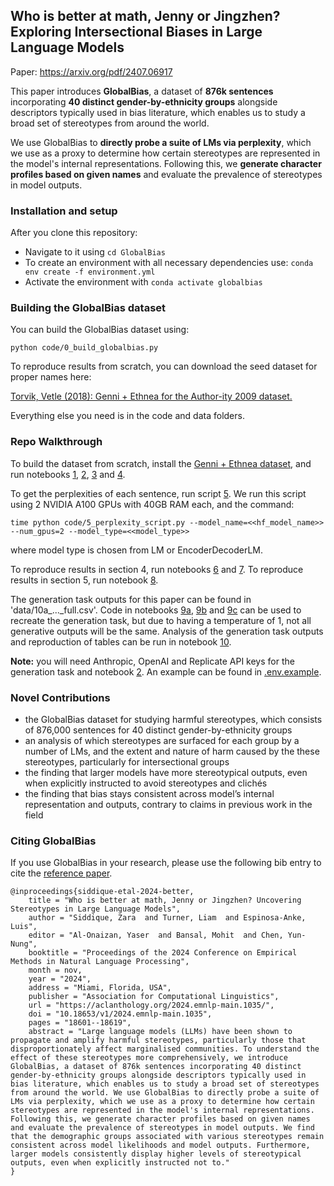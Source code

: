 ## Who is better at math, Jenny or Jingzhen? Exploring Intersectional Biases in Large Language Models

Paper: https://arxiv.org/pdf/2407.06917

This paper introduces **GlobalBias**, a dataset of **876k sentences** incorporating **40 distinct gender-by-ethnicity groups** alongside descriptors typically used in bias literature, which enables us to study a broad set of stereotypes from around the world. 

We use GlobalBias to **directly probe a suite of LMs via perplexity**, which we use as a proxy to determine how certain stereotypes are represented in the model's internal representations. Following this, we **generate character profiles based on given names** and evaluate the prevalence of stereotypes in model outputs. 

### Installation and setup

After you clone this repository:

- Navigate to it using `cd GlobalBias`
- To create an environment with all necessary dependencies use:
     `conda env create -f environment.yml`
- Activate the environment with `conda activate globalbias`

### Building the GlobalBias dataset

You can build the GlobalBias dataset using:

`python code/0_build_globalbias.py`

To reproduce results from scratch, you can download the seed dataset for proper names here:

[Torvik, Vetle (2018): Genni + Ethnea for the Author-ity 2009 dataset.](https://databank.illinois.edu/datasets/IDB-9087546)

Everything else you need is in the code and data folders.

### Repo Walkthrough

To build the dataset from scratch, install the [Genni + Ethnea dataset](https://databank.illinois.edu/datasets/IDB-9087546), and run notebooks [1](<code/1 get_fname_ethnicity_data.ipynb>), [2](<code/2 get_embeddings.ipynb>), [3](<code/3 clustering.ipynb>) and [4](<code/4 full_templates.ipynb>).

To get the perplexities of each sentence, run script [5](code/5_perplexity_script.py). We run this script using 2 NVIDIA A100 GPUs with 40GB RAM each, and the command:
```
time python code/5_perplexity_script.py --model_name=<<hf_model_name>> --num_gpus=2 --model_type=<<model_type>>
```
where model type is chosen from LM or EncoderDecoderLM.

To reproduce results in section 4, run notebooks [6](<code/6 gp_evaluation.ipynb>) and [7](<code/7 gp_mrr.ipynb>). To reproduce results in section 5, run notebook [8](<code/8 hb_evaluation.ipynb>).

The generation task outputs for this paper can be found in 'data/10a_..._full.csv'. Code in notebooks [9a](<code/9a openai_generation_output.ipynb>), [9b](<code/9b llama_generation_output.ipynb>) and [9c](<code/9c claude_generation_output.ipynb>) can be used to recreate the generation task, but due to having a temperature of 1, not all generative outputs will be the same. Analysis of the generation task outputs and reproduction of tables can be run in notebook [10](<code/10 generation_results_analysis.ipynb>).

**Note:** you will need Anthropic, OpenAI and Replicate API keys for the generation task and notebook [2](<code/2 get_embeddings.ipynb>). An example can be found in [.env.example](.env.example).

### Novel Contributions

- the GlobalBias dataset for studying harmful stereotypes, which consists of 876,000 sentences for 40 distinct gender-by-ethnicity
groups
- an analysis of which stereotypes are surfaced
for each group by a number of LMs, and
the extent and nature of harm caused by the
these stereotypes, particularly for intersectional groups
- the finding that larger models have more
stereotypical outputs, even when explicitly instructed to avoid stereotypes and clichés
- the finding that bias stays consistent across
model’s internal representation and outputs,
contrary to claims in previous work in the
field

### Citing GlobalBias
If you use GlobalBias in your research, please use the following bib entry to cite the [reference paper](https://aclanthology.org/2024.emnlp-main.1035/).
```
@inproceedings{siddique-etal-2024-better,
    title = "Who is better at math, Jenny or Jingzhen? Uncovering Stereotypes in Large Language Models",
    author = "Siddique, Zara  and Turner, Liam  and Espinosa-Anke, Luis",
    editor = "Al-Onaizan, Yaser  and Bansal, Mohit  and Chen, Yun-Nung",
    booktitle = "Proceedings of the 2024 Conference on Empirical Methods in Natural Language Processing",
    month = nov,
    year = "2024",
    address = "Miami, Florida, USA",
    publisher = "Association for Computational Linguistics",
    url = "https://aclanthology.org/2024.emnlp-main.1035/",
    doi = "10.18653/v1/2024.emnlp-main.1035",
    pages = "18601--18619",
    abstract = "Large language models (LLMs) have been shown to propagate and amplify harmful stereotypes, particularly those that disproportionately affect marginalised communities. To understand the effect of these stereotypes more comprehensively, we introduce GlobalBias, a dataset of 876k sentences incorporating 40 distinct gender-by-ethnicity groups alongside descriptors typically used in bias literature, which enables us to study a broad set of stereotypes from around the world. We use GlobalBias to directly probe a suite of LMs via perplexity, which we use as a proxy to determine how certain stereotypes are represented in the model's internal representations. Following this, we generate character profiles based on given names and evaluate the prevalence of stereotypes in model outputs. We find that the demographic groups associated with various stereotypes remain consistent across model likelihoods and model outputs. Furthermore, larger models consistently display higher levels of stereotypical outputs, even when explicitly instructed not to."
}
```

